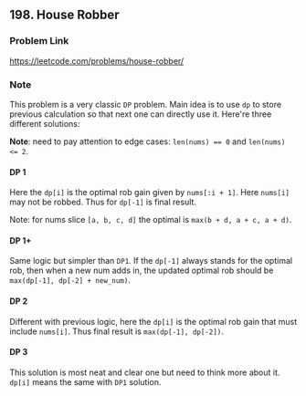 ## 198. House Robber

### Problem Link 
https://leetcode.com/problems/house-robber/

### Note
This problem is a very classic `DP` problem. Main idea is to use `dp` to store previous calculation so that next one
 can directly use it. Here're three different solutions:
 
**Note**: need to pay attention to edge cases: `len(nums) == 0` and `len(nums) <= 2`.
 
#### DP 1
Here the `dp[i]` is the optimal rob gain given by `nums[:i + 1]`. Here `nums[i]` may not be robbed. 
Thus for `dp[-1]` is final result.

Note: for nums slice `[a, b, c, d]` the optimal is `max(b + d, a + c, a + d)`.

#### DP 1+
Same logic but simpler than `DP1`. If the `dp[-1]` always stands for the optimal rob, then when a new num adds in, 
the updated optimal rob should be `max(dp[-1], dp[-2] + new_num)`.

#### DP 2
Different with previous logic, here the `dp[i]` is the optimal rob gain that must include `nums[i]`.
Thus final result is `max(dp[-1], dp[-2])`.

#### DP 3
This solution is most neat and clear one but need to think more about it. `dp[i]` means the same with `DP1` solution.  